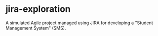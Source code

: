 # jira-exploration
A simulated Agile project managed using JIRA for developing a "Student Management System" (SMS).
